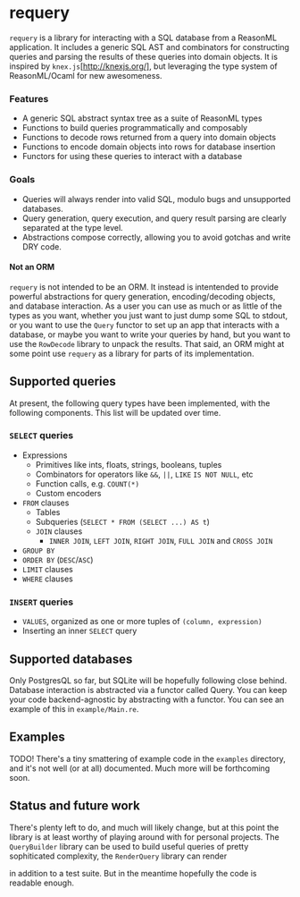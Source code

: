 # requery

`requery` is a library for interacting with a SQL database from a ReasonML application. It includes a generic SQL AST and combinators for constructing queries and parsing the results of these queries into domain objects. It is inspired by `knex.js`[http://knexjs.org/], but leveraging the type system of ReasonML/Ocaml for new awesomeness.

### Features

* A generic SQL abstract syntax tree as a suite of ReasonML types
* Functions to build queries programmatically and composably
* Functions to decode rows returned from a query into domain objects
* Functions to encode domain objects into rows for database insertion
* Functors for using these queries to interact with a database

### Goals

* Queries will always render into valid SQL, modulo bugs and unsupported databases.
* Query generation, query execution, and query result parsing are clearly separated at the type level.
* Abstractions compose correctly, allowing you to avoid gotchas and write DRY code.

#### Not an ORM

`requery` is not intended to be an ORM. It instead is intentended to provide powerful abstractions for query generation, encoding/decoding objects, and database interaction. As a user you can use as much or as little of the types as you want, whether you just want to just dump some SQL to stdout, or you want to use the `Query` functor to set up an app that interacts with a database, or maybe you want to write your queries by hand, but you want to use the `RowDecode` library to unpack the results. That said, an ORM might at some point use `requery` as a library for parts of its implementation.

## Supported queries

At present, the following query types have been implemented, with the following components. This list will be updated over time.

### `SELECT` queries

- Expressions
  - Primitives like ints, floats, strings, booleans, tuples
  - Combinators for operators like `&&`, `||`, `LIKE` `IS NOT NULL`, etc
  - Function calls, e.g. `COUNT(*)`
  - Custom encoders
- `FROM` clauses
  - Tables
  - Subqueries (`SELECT * FROM (SELECT ...) AS t`)
  - `JOIN` clauses
    - `INNER JOIN`, `LEFT JOIN`, `RIGHT JOIN`, `FULL JOIN` and `CROSS JOIN`
- `GROUP BY`
- `ORDER BY` (`DESC`/`ASC`)
- `LIMIT` clauses
- `WHERE` clauses

### `INSERT` queries

- `VALUES`, organized as one or more tuples of `(column, expression)`
- Inserting an inner `SELECT` query

## Supported databases

Only PostgresQL so far, but SQLite will be hopefully following close behind. Database interaction is abstracted via a functor called Query. You can keep your code backend-agnostic by abstracting with a functor. You can see an example of this in `example/Main.re`.

## Examples

TODO! There's a tiny smattering of example code in the `examples` directory,
and it's not well (or at all) documented. Much more will be forthcoming soon.

## Status and future work

There's plenty left to do, and much will likely change, but at this point the library is at least worthy of playing around with for personal projects. The `QueryBuilder` library can be used to build useful queries of pretty sophiticated complexity, the `RenderQuery` library can render

in addition to a test suite. But in the meantime hopefully the code is
readable enough.
